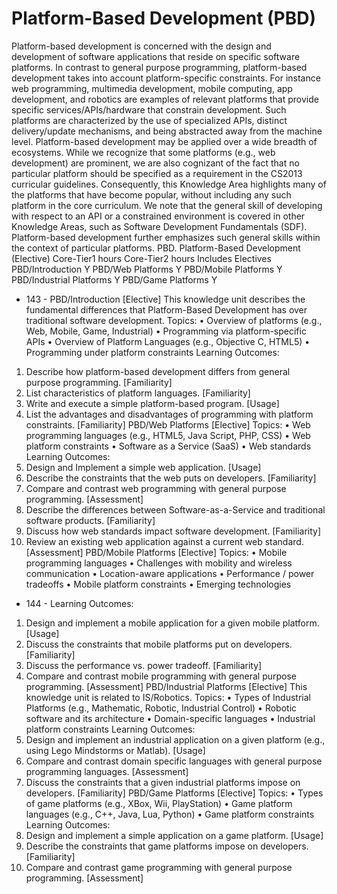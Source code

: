 # Platform-Based Development (PBD)

Platform-based development is concerned with the design and development of software
applications that reside on specific software platforms. In contrast to general purpose
programming, platform-based development takes into account platform-specific constraints. For
instance web programming, multimedia development, mobile computing, app development, and
robotics are examples of relevant platforms that provide specific services/APIs/hardware that
constrain development. Such platforms are characterized by the use of specialized APIs, distinct
delivery/update mechanisms, and being abstracted away from the machine level. Platform-based
development may be applied over a wide breadth of ecosystems.
While we recognize that some platforms (e.g., web development) are prominent, we are also
cognizant of the fact that no particular platform should be specified as a requirement in the
CS2013 curricular guidelines. Consequently, this Knowledge Area highlights many of the
platforms that have become popular, without including any such platform in the core curriculum.
We note that the general skill of developing with respect to an API or a constrained environment
is covered in other Knowledge Areas, such as Software Development Fundamentals (SDF).
Platform-based development further emphasizes such general skills within the context of
particular platforms.
PBD. Platform-Based Development (Elective)
Core-Tier1 hours Core-Tier2 hours Includes Electives
PBD/Introduction Y
PBD/Web Platforms Y
PBD/Mobile Platforms Y
PBD/Industrial Platforms Y
PBD/Game Platforms Y
- 143 -
PBD/Introduction
[Elective]
This knowledge unit describes the fundamental differences that Platform-Based Development
has over traditional software development.
Topics:
• Overview of platforms (e.g., Web, Mobile, Game, Industrial)
• Programming via platform-specific APIs
• Overview of Platform Languages (e.g., Objective C, HTML5)
• Programming under platform constraints
Learning Outcomes:
1. Describe how platform-based development differs from general purpose programming. [Familiarity]
2. List characteristics of platform languages. [Familiarity]
3. Write and execute a simple platform-based program. [Usage]
4. List the advantages and disadvantages of programming with platform constraints. [Familiarity]
PBD/Web Platforms
[Elective]
Topics:
• Web programming languages (e.g., HTML5, Java Script, PHP, CSS)
• Web platform constraints
• Software as a Service (SaaS)
• Web standards
Learning Outcomes:
1. Design and Implement a simple web application. [Usage]
2. Describe the constraints that the web puts on developers. [Familiarity]
3. Compare and contrast web programming with general purpose programming. [Assessment]
4. Describe the differences between Software-as-a-Service and traditional software products. [Familiarity]
5. Discuss how web standards impact software development. [Familiarity]
6. Review an existing web application against a current web standard. [Assessment]
PBD/Mobile Platforms
[Elective]
Topics:
• Mobile programming languages
• Challenges with mobility and wireless communication
• Location-aware applications
• Performance / power tradeoffs
• Mobile platform constraints
• Emerging technologies
- 144 -
Learning Outcomes:
1. Design and implement a mobile application for a given mobile platform. [Usage]
2. Discuss the constraints that mobile platforms put on developers. [Familiarity]
3. Discuss the performance vs. power tradeoff. [Familiarity]
4. Compare and contrast mobile programming with general purpose programming. [Assessment]
PBD/Industrial Platforms
[Elective]
This knowledge unit is related to IS/Robotics.
Topics:
• Types of Industrial Platforms (e.g., Mathematic, Robotic, Industrial Control)
• Robotic software and its architecture
• Domain-specific languages
• Industrial platform constraints
Learning Outcomes:
1. Design and implement an industrial application on a given platform (e.g., using Lego Mindstorms or
Matlab). [Usage]
2. Compare and contrast domain specific languages with general purpose programming languages.
[Assessment]
3. Discuss the constraints that a given industrial platforms impose on developers. [Familiarity]
PBD/Game Platforms
[Elective]
Topics:
• Types of game platforms (e.g., XBox, Wii, PlayStation)
• Game platform languages (e.g., C++, Java, Lua, Python)
• Game platform constraints
Learning Outcomes:
1. Design and implement a simple application on a game platform. [Usage]
2. Describe the constraints that game platforms impose on developers. [Familiarity]
3. Compare and contrast game programming with general purpose programming. [Assessment]